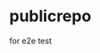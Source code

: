# publicrepo
for e2e test


























































































































































































































































































































































































































































































































































































































































































































































































































































